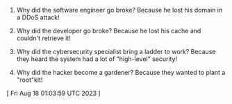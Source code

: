  
1. Why did the software engineer go broke?
   Because he lost his domain in a DDoS attack!

2. Why did the developer go broke?
   Because he lost his cache and couldn't retrieve it!

3. Why did the cybersecurity specialist bring a ladder to work?
   Because they heard the system had a lot of "high-level" security!

4. Why did the hacker become a gardener?
   Because they wanted to plant a "root"kit!
 
[ 
Fri Aug 18 01:03:59 UTC 2023
 ]
